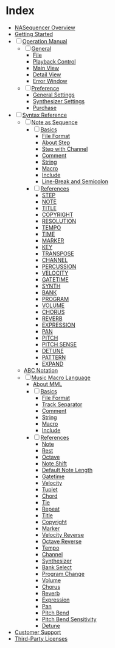 Index
=====

- [NASequencer Overview](overview.md)
- [Getting Started](getting_started.md)
- <input type="checkbox"/>[Operation Manual](__#operation_manual)
    - <input type="checkbox"/>[General](general.md)
        - [File](general.md#=)
        - [Playback Control](general.md#=)
        - [Main View](general.md#=)
        - [Detail View](general.md#=)
        - [Error Window](general.md#=)
    - <input type="checkbox"/>[Preference](preference.md)
        - [General Settings](preference.md#=)
        - [Synthesizer Settings](preference.md#=)
        - [Purchase](preference.md#=)
- <input type="checkbox"/>[Syntax Reference](__#syntax_reference)
    - <input type="checkbox"/>[Note as Sequence](nas.md)
        - <input type="checkbox"/>[Basics](nas.md#=)
            - [File Format](nas.md#=)
            - [About Step](nas.md#=)
            - [Step with Channel](nas.md#=)
            - [Comment](nas.md#=)
            - [String](nas.md#=)
            - [Macro](nas.md#=)
            - [Include](nas.md#=)
            - [Line-Break and Semicolon](nas.md#=)
        - <input type="checkbox"/>[References](nas.md#=)
            - [STEP](nas.md#=)
            - [NOTE](nas.md#=)
            - [TITLE](nas.md#=)
            - [COPYRIGHT](nas.md#=)
            - [RESOLUTION](nas.md#=)
            - [TEMPO](nas.md#=)
            - [TIME](nas.md#=)
            - [MARKER](nas.md#=)
            - [KEY](nas.md#=)
            - [TRANSPOSE](nas.md#=)
            - [CHANNEL](nas.md#=)
            - [PERCUSSION](nas.md#=)
            - [VELOCITY](nas.md#=)
            - [GATETIME](nas.md#=)
            - [SYNTH](nas.md#=)
            - [BANK](nas.md#=)
            - [PROGRAM](nas.md#=)
            - [VOLUME](nas.md#=)
            - [CHORUS](nas.md#=)
            - [REVERB](nas.md#=)
            - [EXPRESSION](nas.md#=)
            - [PAN](nas.md#=)
            - [PITCH](nas.md#=)
            - [PITCH SENSE](nas.md#=)
            - [DETUNE](nas.md#=)
            - [PATTERN](nas.md#=)
            - [EXPAND](nas.md#=)
    - [ABC Notation](abc.md)
    - <input type="checkbox"/>[Music Macro Language](mml.md)
        - [About MML](mml.md#=)
        - <input type="checkbox"/>[Basics](mml.md#=)
            - [File Format](mml.md#=)
            - [Track Separator](mml.md#=)
            - [Comment](mml.md#=)
            - [String](mml.md#=)
            - [Macro](mml.md#=)
            - [Include](mml.md#=)
        - <input type="checkbox"/>[References](mml.md#=)
            - [Note](mml.md#=)
            - [Rest](mml.md#=)
            - [Octave](mml.md#=)
            - [Note Shift](mml.md#=)
            - [Default Note Length](mml.md#=)
            - [Gatetime](mml.md#=)
            - [Velocity](mml.md#=)
            - [Tuplet](mml.md#=)
            - [Chord](mml.md#=)
            - [Tie](mml.md#=)
            - [Repeat](mml.md#=)
            - [Title](mml.md#=)
            - [Copyright](mml.md#=)
            - [Marker](mml.md#=)
            - [Velocity Reverse](mml.md#=)
            - [Octave Reverse](mml.md#=)
            - [Tempo](mml.md#=)
            - [Channel](mml.md#=)
            - [Synthesizer](mml.md#=)
            - [Bank Select](mml.md#=)
            - [Program Change](mml.md#=)
            - [Volume](mml.md#=)
            - [Chorus](mml.md#=)
            - [Reverb](mml.md#=)
            - [Expression](mml.md#=)
            - [Pan](mml.md#=)
            - [Pitch Bend](mml.md#=)
            - [Pitch Bend Sensitivity](mml.md#=)
            - [Detune](mml.md#=)
- [Customer Support](support.md)
- [Third-Party Licenses](license.md)
